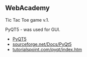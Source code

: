## WebAcademy
Tic Tac Toe game v.1. 

PyQT5 - was used for GUI.
- <a href="https://sourceforge.net/projects/pyqt/?source=navbar">PyQT5</a> 
- <a href="http://pyqt.sourceforge.net/Docs/PyQt5/">sourceforge.net/Docs/PyQt5</a>
- <a href="https://www.tutorialspoint.com/pyqt/index.htm">tutorialspoint.com/pyqt/index.htm</a>
